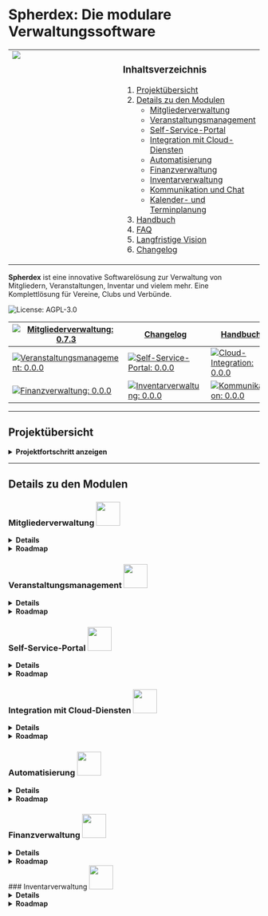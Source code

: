 # Spherdex: Die modulare Verwaltungssoftware

<table style="width: 100%; border: none; !important">
<tr>
<td style="width: 50%; vertical-align: top; border: none; !important">
<img src="https://github.com/user-attachments/assets/1b0764aa-99d3-4a2a-a38f-33e9200ef2ba">
</td>
<td style="width: 50%; vertical-align: top; border: none; !important">

### **Inhaltsverzeichnis**
1. [Projektübersicht](#projektübersicht)
2. [Details zu den Modulen](#details-zu-den-modulen)
   - [Mitgliederverwaltung](#mitgliederverwaltung-)
   - [Veranstaltungsmanagement](#veranstaltungsmanagement-)
   - [Self-Service-Portal](#self-service-portal-)
   - [Integration mit Cloud-Diensten](#integration-mit-cloud-diensten-)
   - [Automatisierung](#automatisierung-)
   - [Finanzverwaltung](#finanzverwaltung-)
   - [Inventarverwaltung](#inventarverwaltung-)
   - [Kommunikation und Chat](#kommunikation-und-chat-)
   - [Kalender- und Terminplanung](#kalender-und-terminplanung-)
3. [Handbuch](#handbuch)
4. [FAQ](#faq)
5. [Langfristige Vision](#langfristige-vision)
6. [Changelog](#changelog)

</td>
</tr>
</table>

**Spherdex** ist eine innovative Softwarelösung zur Verwaltung von Mitgliedern, Veranstaltungen, Inventar und vielem mehr. Eine Komplettlösung für Vereine, Clubs und Verbünde.

![License: AGPL-3.0](https://img.shields.io/badge/license-AGPL--3.0-blue) 

|[![Mitgliederverwaltung: 0.7.3](https://img.shields.io/badge/Mitgliederverwaltung-0.7.3-green)](#mitgliederverwaltung-) | [Changelog](#changelog)| [Handbuch](#handbuch)| |
|---|---|---|---|
| [![Veranstaltungsmanagement: 0.0.0](https://img.shields.io/badge/Veranstaltungsmanagement-0.0.0-lightgrey)](#veranstaltungsmanagement-) | [![Self-Service-Portal: 0.0.0](https://img.shields.io/badge/Self--Service--Portal-0.0.0-lightgrey)](#self-service-portal-) | [![Cloud-Integration: 0.0.0](https://img.shields.io/badge/Cloud--Integration-0.0.0-lightgrey)](#integration-mit-cloud-diensten-) | [![Automatisierung: 0.0.0](https://img.shields.io/badge/Automatisierung-0.0.0-lightgrey)](#automatisierung-)
| [![Finanzverwaltung: 0.0.0](https://img.shields.io/badge/Finanzverwaltung-0.0.0-lightgrey)](#finanzverwaltung-) | [![Inventarverwaltung: 0.0.0](https://img.shields.io/badge/Inventarverwaltung-0.0.0-lightgrey)](#inventarverwaltung-) | [![Kommunikation: 0.0.0](https://img.shields.io/badge/Kommunikation-0.0.0-lightgrey)](#kommunikation-und-chat-) | [![Kalender: 0.0.0](https://img.shields.io/badge/Kalender-0.0.0-lightgrey)](#kalender-und-terminplanung-)

---

## **Projektübersicht**

<details>
<summary><b>Projektfortschritt anzeigen</b></summary>

Dieses Projekt umfasst folgende Module. Der Fortschritt des jeweiligen Moduls wird in Prozent angezeigt:

| Modul                           | Fortschritt                                                                 |
|-------------------------------------------------------|---------------------------------------------------------------------------------------------------------------|
|<img src="https://github.com/user-attachments/assets/95d988ab-7d1a-45bd-b20e-518f31e6ee34" width="48"> **[Mitgliederverwaltung](#mitgliederverwaltung-)**| ![60%](https://progress-bar.xyz/60?title=Mitgliederverwaltung&width=300) |
|<img src="https://github.com/user-attachments/assets/c6d55ca3-b9c5-4504-ac67-015ad67af5ff" width="48"> **[Veranstaltungsmanagement](#veranstaltungsmanagement-)**| ![0%](https://progress-bar.xyz/0?title=Veranstaltungsmanagement&width=300) |
|<img src="https://github.com/user-attachments/assets/6bd9da27-2b35-476e-b07d-561a460e0c6f" width="48"> **[Self-Service-Portal](#self-service-portal-)**| ![0%](https://progress-bar.xyz/0?title=Self-Service-Portal&width=300) |
|<img src="https://github.com/user-attachments/assets/4041d589-fb78-401a-87ea-b9b1f8ee73cc" width="48"> **[Integration mit Cloud-Diensten](#integration-mit-cloud-diensten-)**| ![0%](https://progress-bar.xyz/0?title=Cloud-Integration&width=300) |
|<img src="https://github.com/user-attachments/assets/8e904845-a574-4a9a-b1fe-724b45213eb2" width="48"> **[Automatisierung](#automatisierung-)**| ![0%](https://progress-bar.xyz/0?title=Automatisierung&width=300) |
|<img src="https://github.com/user-attachments/assets/6503df2d-0d20-403c-89d7-43eefc3fcc7b" width="48"> **[Finanzverwaltung](#finanzverwaltung-)**| ![0%](https://progress-bar.xyz/0?title=Finanzverwaltung&width=300) |
|<img src="https://github.com/user-attachments/assets/f74e0778-bd02-48cb-8beb-d4896227a8da" width="48"> **[Inventarverwaltung](#inventarverwaltung-)**| ![0%](https://progress-bar.xyz/0?title=Inventarverwaltung&width=300) |
|<img src="https://github.com/user-attachments/assets/0eccb399-abd4-454f-8f12-180ec7ebf984" width="48"> **[Kommunikation und Chat](#kommunikation-und-chat-)**| ![0%](https://progress-bar.xyz/0?title=Kommunikation&width=300) |
|<img src="https://github.com/user-attachments/assets/59e248f2-9fc2-403d-96ac-3431c924d56d" width="48"> **[Kalender- und Terminplanung](#kalender-und-terminplanung-)**| ![0%](https://progress-bar.xyz/0?title=Kalenderplanung&width=300) |
</details>

---

## **Details zu den Modulen**

### **Mitgliederverwaltung** <img src="https://github.com/user-attachments/assets/95d988ab-7d1a-45bd-b20e-518f31e6ee34" width="48">
<details>
<summary><b>Details</b></summary>
Die Mitgliederverwaltung ist das zentrale Modul von Spherdex und bietet umfassende Funktionen zur Erfassung und Organisation von Mitgliedern.

**Aktuell verfügbare Funktionen:**
- <ins>Mitglieder-Datenverwaltung</ins>: Verwaltung von persönlichen Daten wie Vorname, Nachname, Geburtstag und Kontaktinformationen. ![Umgesetzt](https://img.shields.io/badge/Umgesetzt-green)
- <ins>Rollenverwaltung</ins>: Zuweisung von Rollen wie Vorsitzender, Schatzmeister oder Mitglied. ![Umgesetzt](https://img.shields.io/badge/Umgesetzt-green) 
- <ins>Präfix- und Nummernänderung</ins>: Anpassung des Präfixes und der laufenden Nummer für Mitgliedsnummern. ![Umgesetzt](https://img.shields.io/badge/Umgesetzt-green) 
- <ins>MultiSelect/Checkbox für Rollen</ins>: Auswahl und Anzeige von Rollen als Checkboxen oder in einem Dropdown-Menü, inklusive Synchronisierung und Speicherung. ![Umgesetzt](https://img.shields.io/badge/Umgesetzt-green)
- <ins>Datenimport/-export</ins>: Import und Export von Mitgliedsdaten in Formaten wie PDF, CSV, TXT, DOC und Excel. ![Umgesetzt](https://img.shields.io/badge/Umgesetzt-green) 
- <ins>Beitragsverwaltung</ins>: Verwaltung und Nachverfolgung von Mitgliedsbeiträgen und offenen Zahlungen. ![Geplant](https://img.shields.io/badge/Geplant-lightgrey)
- <ins>Berichte und Statistiken</ins>: Erstellung von Analysen und Übersichten zur Mitgliedschaft und Beitragszahlungen. ![Geplant](https://img.shields.io/badge/Geplant-lightgrey)
- <ins>Geburtstagsbenachrichtigung</ins>: Automatischer Versand von Geburtstagsgrüßen per E-Mail. ![In Entwicklung](https://img.shields.io/badge/In_Entwicklung-yellow)
- <ins>Backup Funktionen</ins>: Exportieren und Importieren der Datenbanken ![Geplant](https://img.shields.io/badge/Geplant-lightgrey)

Dieses Modul bildet die Grundlage für weitere Erweiterungen und ermöglicht eine präzise Verwaltung aller Vereinsmitglieder.
</details>

<details>
<summary><b>Roadmap</b></summary>

#### Aktueller Stand
- **Version:** 0.7.1
- **Status:** In aktiver Entwicklung
- **Ziel:** Stabilisierung und Vorbereitung für Version 1.0.0.

#### Fortschritt
| Funktion                          | Status                  | Fortschritt                                                                 |
|-----------------------------------|-------------------------|-----------------------------------------------------------------------------|
| **Mitglieder-Datenverwaltung**    | **Umgesetzt**           | ![100%](https://progress-bar.xyz/100?title=Datenverwaltung&width=300)      |
| **Rollenverwaltung**              | **Umgesetzt**           | ![100%](https://progress-bar.xyz/100?title=Rollenverwaltung&width=300)     |
| **Präfix- und Nummernänderung**   | **Umgesetzt**           | ![100%](https://progress-bar.xyz/100?title=Pr%C3%A4fix-%26-Nummerierung&width=300) |
| **MultiSelect/Checkbox für Rollen** | **Umgesetzt**          | ![100%](https://progress-bar.xyz/100?title=MultiSelect-%2F-Checkbox&width=300) |
| **Mitgliederexport/import**        | **Umgesetzt**           | ![100%](https://progress-bar.xyz/100?title=Mitgliederexport&width=300) |
| **Beitragsverwaltung**            | **Geplant**             | ![0%](https://progress-bar.xyz/0?title=Beitragsverwaltung&width=300)       |
| **Berichte und Statistiken**      | **Geplant**             | ![0%](https://progress-bar.xyz/0?title=Berichte+%26+Statistiken&width=300) |
| **Geburtstagsbenachrichtigung**   | **In Entwicklung**      | ![10%](https://progress-bar.xyz/10?title=Geburtstagsbenachrichtigung&width=300) |
| **Backupfunktion**           | **Geplant**             | ![0%](https://progress-bar.xyz/0?title=Datenimport-Export&width=300)       |

#### Funktionen im Detail

#### 1. Mitglieder-Datenverwaltung
- Speicherung persönlicher Daten (Vorname, Nachname, Geburtstag, Kontaktinformationen).
- Verwaltung von Mitgliedsstatus (Aktiv, Passiv, Gekündigt).

#### 2. Rollenverwaltung
- Zuweisung von Rollen wie Vorsitzender oder Schatzmeister.
- Unterstützung von Checkboxen und MultiSelect zur Darstellung der Rollen.

#### 3. Präfix- und Nummernänderung
- Anpassung des Präfixes und der laufenden Nummer für alle Mitglieder.

#### 4. MultiSelect/Checkbox für Rollen
- Endanwender kann zwischen einer Checkbox-Darstellung und einer MultiSelect-Darstellung wählen.

#### 5. Datenimport/-export
- **Formate für den Export:** PDF, CSV, TXT, DOC und Excel.
- **Funktionen:** 
  - Export aller Mitgliedsdaten oder nach Filterkriterien.
  - Import von Daten aus CSV und Excel.
  - Validierung der Daten beim Import.

#### 6. Beitragsverwaltung
- Automatische Erstellung und Verwaltung von Mitgliedsbeiträgen.
- Nachverfolgung offener Zahlungen.

#### 7. Berichte und Statistiken
- Erstellung von Statistiken und Analysen zur Mitgliedschaft und Beitragszahlungen.

#### 8. Geburtstagsbenachrichtigung
- Automatische E-Mail-Benachrichtigung an Mitglieder an deren Geburtstag.

#### 9. Backupfunktion
- ** Exportieren der Datenbank **
- ** Import der Datenbank **
 
#### 10. Optimierung und Debugging

#### Ziel für Version 1.0.0
- Vollständige Umsetzung aller geplanten Funktionen.
- Testen und Stabilisieren des Moduls.
- Vorbereitung für Integration mit anderen Modulen.
</details>

### **Veranstaltungsmanagement** <img src="https://github.com/user-attachments/assets/c6d55ca3-b9c5-4504-ac67-015ad67af5ff" width="48">
<details>
   <summary><b>Details</b></summary>

   Das Veranstaltungsmanagement bietet Werkzeuge zur Organisation:
- Veranstaltungsplanung: Erstellen und Verwalten von Events, Proben und Auftritten. ![Geplant](https://img.shields.io/badge/Geplant-lightgrey)
- Teilnehmerlisten: Übersicht über bestätigte Teilnehmer. ![Geplant](https://img.shields.io/badge/Geplant-lightgrey)
- Budgetverwaltung: Einnahmen- und Ausgabenkontrolle. ![Geplant](https://img.shields.io/badge/Geplant-lightgrey)
- Feedback: Analyse von Veranstaltungsbewertungen. ![Geplant](https://img.shields.io/badge/Geplant-lightgrey)
</details>

<details>
<summary><b>Roadmap</b></summary>
Folgt bald
</details>

### **Self-Service-Portal** <img src="https://github.com/user-attachments/assets/6bd9da27-2b35-476e-b07d-561a460e0c6f" width="48">
<details>
   <summary><b>Details</b></summary>

   Das Self-Service-Portal ermöglicht:
- Datenzugriff: Mitglieder können ihre persönlichen Informationen einsehen und bearbeiten. ![Geplant](https://img.shields.io/badge/Geplant-lightgrey)
- Dashboards: Individualisierbare Übersicht für Mitglieder. ![Geplant](https://img.shields.io/badge/Geplant-lightgrey)
- Zugriff auf Dokumente:** Mitglieder können Rechnungen und Bescheinigungen herunterladen.![Geplant](https://img.shields.io/badge/Geplant-lightgrey)
</details>

<details>
<summary><b>Roadmap</b></summary>
Folgt bald
</details>

### Integration mit Cloud-Diensten <img src="https://github.com/user-attachments/assets/4041d589-fb78-401a-87ea-b9b1f8ee73cc" width="48">
<details>
   <summary><b>Details</b></summary>

   Dieses Modul integriert die Software nahtlos mit Cloud-Lösungen:
- Dateiverwaltung: Automatische Synchronisation mit Nextcloud. ![Geplant](https://img.shields.io/badge/Geplant-lightgrey)
- Benutzerverwaltung: Erstellung von Cloud-Accounts direkt über die Software. ![Geplant](https://img.shields.io/badge/Geplant-lightgrey)
- Automatische Backups: Regelmäßige Sicherung von Daten in der Cloud. ![Geplant](https://img.shields.io/badge/Geplant-lightgrey)
</details>

<details>
<summary><b>Roadmap</b></summary>
Folgt bald
</details>

### Automatisierung <img src="https://github.com/user-attachments/assets/8e904845-a574-4a9a-b1fe-724b45213eb2" width="48">
<details>
   <summary><b>Details</b></summary>

   Automatisierung reduziert manuellen Aufwand:
- Benachrichtigungen:** Erinnerungen zu Geburtstagen, Zahlungen und Fristen. ![Geplant](https://img.shields.io/badge/Geplant-lightgrey)
- Zeitgesteuerte Aktionen:** Versand von Nachrichten und Reports zu festgelegten Zeiten. ![Geplant](https://img.shields.io/badge/Geplant-lightgrey)
-  Workflows:** Automatische Abläufe für häufige Aufgaben. ![Geplant](https://img.shields.io/badge/Geplant-lightgrey)
</details>

<details>
<summary><b>Roadmap</b></summary>
Folgt bald
</details>

### Finanzverwaltung <img src="https://github.com/user-attachments/assets/6503df2d-0d20-403c-89d7-43eefc3fcc7b" width="48">
<details>
   <summary><b>Details</b></summary>

   Die Finanzverwaltung bietet:
- Einnahmen und Ausgaben: Detaillierte Nachverfolgung aller finanziellen Aktivitäten. ![Geplant](https://img.shields.io/badge/Geplant-lightgrey)
- Spendenmanagement: Erstellung und Verwaltung von Spendenquittungen. ![Geplant](https://img.shields.io/badge/Geplant-lightgrey)
- Berichte: Steuerkonforme Jahresabschlüsse. ![Geplant](https://img.shields.io/badge/Geplant-lightgrey)
</details>

<details>
<summary><b>Roadmap</b></summary>
Folgt bald
</details>
### Inventarverwaltung <img src="https://github.com/user-attachments/assets/f74e0778-bd02-48cb-8beb-d4896227a8da" width="48"> 
<details>
   <summary><b>Details</b></summary>

   Dieses Modul hilft bei der Verwaltung von Ressourcen:
- Materialübersicht: Bestandsverwaltung von Technik, Kostümen und Materialien. ![Geplant](https://img.shields.io/badge/Geplant-lightgrey)
- Reservierungen: Zuweisung von Ressourcen zu Veranstaltungen. ![Geplant](https://img.shields.io/badge/Geplant-lightgrey)
- Bestandswarnungen: Automatische Benachrichtigungen bei niedrigem Bestand. ![Geplant](https://img.shields.io/badge/Geplant-lightgrey)
</details>

<details>
<summary><b>Roadmap</b></summary>
Folgt bald

### Kommunikation und Chat <img src="https://github.com/user-attachments/assets/0eccb399-abd4-454f-8f12-180ec7ebf984" width="48">
<details>
   <summary><b>Details</b></summary>

   Das Modul Kommunikation und Chat ermöglicht: 
- Interne Kommunikation: Nachrichten und Diskussionen innerhalb des Teams. ![Geplant](https://img.shields.io/badge/Geplant-lightgrey)
- Broadcast-Nachrichten: Einfache Kommunikation mit allen Mitgliedern. ![Geplant](https://img.shields.io/badge/Geplant-lightgrey)
- E-Mail-Integration: Versand von Benachrichtigungen direkt aus der Software. ![Geplant](https://img.shields.io/badge/Geplant-lightgrey)
</details>

<details>
<summary><b>Roadmap</b></summary>
Folgt bald
</details>

### Kalender- und Terminplanung <img src="https://github.com/user-attachments/assets/59e248f2-9fc2-403d-96ac-3431c924d56d" width="48">
<details>
   <summary><b>Details</b></summary>

   Zur Optimierung von Zeitplänen:
- Kalendersynchronisation: Verbindung mit externen Kalenderdiensten. ![Geplant](https://img.shields.io/badge/Geplant-lightgrey)
- Gruppenkalender: Übersicht über gemeinsame Termine. ![Geplant](https://img.shields.io/badge/Geplant-lightgrey)
- Erinnerungen: Automatische Benachrichtigungen zu wichtigen Terminen. ![Geplant](https://img.shields.io/badge/Geplant-lightgrey)
</details>

<details>
<summary><b>Roadmap</b></summary>
Folgt bald
</details>
---

## **Langfristige Vision**

<details>
<summary><b>1. Modularität und Erweiterbarkeit</b></summary>
Spherdex soll ein vollständig modulares System werden, das beliebig erweitert und individuell an die Anforderungen von Vereinen, Clubs und Organisationen angepasst werden kann.
</details>

<details>
<summary><b>2. Integration mit anderen Plattformen</b></summary>
Durch API-Unterstützung und Cloud-Integrationen sollen Daten und Prozesse nahtlos mit anderen Tools verbunden werden können.
</details>

<details>
<summary><b>3. Benutzerfreundlichkeit</b></summary>
Die Benutzeroberfläche wird kontinuierlich optimiert, um eine einfache Bedienung ohne tiefgehende technische Vorkenntnisse zu gewährleisten.
</details>

<details>
<summary><b>4. Automatisierung und Intelligenz</b></summary>
Durch KI-gestützte Features, wie automatische Erinnerungen und Analysen, soll Spherdex den Verwaltungsaufwand weiter reduzieren.
</details>

<details>
<summary><b>5. Skalierbarkeit</b></summary>
Die Software wird so entwickelt, dass sie für kleine Vereine genauso geeignet ist wie für größere Organisationen mit komplexen Strukturen.
</details>

<details>
<summary><b>6. Community-Engagement</b></summary>
Eine aktive Community wird gefördert, um Ideen und Feedback auszutauschen, neue Features zu entwickeln und die Software weiter voranzutreiben.
</details>
---

## **FAQ**

<details>
<summary><b>1. Was ist Spherdex?</b></summary>
Spherdex ist eine modulare Softwarelösung zur Verwaltung von Mitgliedern, Veranstaltungen, Finanzen, Inventar und mehr – ideal für Vereine, Clubs und ähnliche Organisationen.
</details>

<details>
<summary><b>2. Ist Spherdex kostenlos?</b></summary>
Ja, Spherdex ist kostenfrei und bleibt es auch in der Basisversion. Einige erweiterte Funktionen oder Module könnten jedoch in Zukunft kostenpflichtig werden, um die entstehenden Entwicklungs- und Betriebskosten zu decken. Dies betrifft beispielsweise Premium-Features oder spezielle Integrationen, die über den grundlegenden Funktionsumfang hinausgehen.
</details>

<details>
<summary><b>3. Welche Module gibt es derzeit?</b></summary>
Aktuell wird die Mitgliederverwaltung (Version 0.4.1) entwickelt. Weitere Module wie Veranstaltungsmanagement, Finanzverwaltung und Inventarverwaltung sind in Planung.
</details>

<details>
<summary><b>4. Kann ich Spherdex anpassen?</b></summary>
Ja, Spherdex ist so gestaltet, dass es leicht an spezifische Anforderungen angepasst werden kann. Entwickler können eigene Module hinzufügen oder bestehende Module erweitern.
</details>

<details>
<summary><b>5. Wird Support angeboten?</b></summary>
Da Spherdex Open Source ist, erfolgt der Support durch die Community. In der Zukunft ist ein Forum oder ein Wiki für häufige Fragen und Antworten geplant.
</details>

<details>
<summary><b>6. Welche technischen Voraussetzungen gibt es?</b></summary>
Spherdex basiert auf Frappe/ERPNext und benötigt eine entsprechende Serverumgebung. Eine detaillierte Installationsanleitung ist in Arbeit.
</details>

<details>
<summary><b>7. Gibt es eine API für Spherdex?</b></summary>
Eine API ist in Planung und wird in zukünftigen Versionen implementiert, um Integrationen mit anderen Systemen zu erleichtern.
</details>

<details>
<summary><b>8. Kann ich mehrere Module gleichzeitig nutzen?</b></summary>
Ja, sobald die Module verfügbar sind, können sie beliebig kombiniert und eingesetzt werden. Jedes Modul ist eigenständig, die Mitgliederverwaltung ist jedoch Voraussetzung.
</details>

<details>
<summary><b>9. Wird Spherdex regelmäßig aktualisiert?</b></summary>
Ja, regelmäßige Updates und neue Funktionen sind geplant, um die Software kontinuierlich zu verbessern.
</details>

<details>
<summary><b>10. Wie kann ich zur Entwicklung beitragen?</b></summary>
Sie können zur Entwicklung beitragen, indem Sie Vorschläge einreichen, Code beisteuern oder die Software testen. Mehr Informationen dazu folgen bald.
</details>
--- 

## Handbuch
Eine umfassende Dokumentation ist in Arbeit. Es wird:
- Anleitungen zur Konfiguration und Nutzung der Module enthalten.
- Beispiele und Anwendungsfälle beschreiben.
- In einem einfach zugänglichen Format (z. B. PDF, Online-Link oder direkt in der README.md) bereitgestellt

<details>
<summary><b>Roadmap</b></summary>

| Bereich                         | Fortschritt                                                                 |
|---------------------------------|-----------------------------------------------------------------------------|
| **Installationsanleitung**      | ![0%](https://progress-bar.xyz/0?title=Installationsanleitung&width=300)   |
| **Erste Schritte**              | ![0%](https://progress-bar.xyz/0?title=Erste+Schritte&width=300)           |
| **Benutzerhandbuch**            | ![0%](https://progress-bar.xyz/0?title=Benutzerhandbuch&width=300)         |
| **Entwicklerhandbuch**          | ![0%](https://progress-bar.xyz/0?title=Entwicklerhandbuch&width=300)       |
| **API-Dokumentation**           | ![0%](https://progress-bar.xyz/0?title=API-Dokumentation&width=300)        |
| **Fehlerbehebung und Support**  | ![0%](https://progress-bar.xyz/0?title=Fehlerbehebung+und+Support&width=300) |

### Installationsanleitung
- Detaillierte Schritte zur Installation der Software. ![Geplant](https://img.shields.io/badge/Geplant-lightgrey)
- Fehlerbehebung bei Installationsproblemen. ![Geplant](https://img.shields.io/badge/Geplant-lightgrey)

### Erste Schritte
- Einführung in die Benutzeroberfläche und Grundfunktionen. ![Geplant](https://img.shields.io/badge/Geplant-lightgrey)
- Anleitungen zur ersten Konfiguration. ![Geplant](https://img.shields.io/badge/Geplant-lightgrey)

### Benutzerhandbuch
- Ausführliche Beschreibung der Module und Funktionen. ![Geplant](https://img.shields.io/badge/Geplant-lightgrey)
- Empfehlungen für die optimale Nutzung. ![Geplant](https://img.shields.io/badge/Geplant-lightgrey)

### Entwicklerhandbuch
- Leitfäden für Entwickler zur Erweiterung der Software. ![Geplant](https://img.shields.io/badge/Geplant-lightgrey)
- Beispiele für API- und Modulnutzung. ![Geplant](https://img.shields.io/badge/Geplant-lightgrey)
</details>
---

## Changelog

<details>
<summary><b>Version 0.7.3</b></summary>
- 📘 Handbuch aktualisiert
</details>

<details>
<summary><b>Version 0.7.2</b></summary>
- 📘 Handbuch aktualisiert
</details>

<details>
<summary><b>Version 0.7.1</b></summary>
- 📘 Handbuch aktualisiert
</details>

<details>
<summary><b>Version 0.7.0</b></summary>

### 🔄 Optimierungen & Refactoring  
- ![Optimierung](https://img.shields.io/badge/Optimierung-Refactoring-yellow) **Modul- und Ordnerstruktur überarbeitet**, um eine klare Trennung und bessere Wartbarkeit zu gewährleisten.  
- ![Optimierung](https://img.shields.io/badge/Optimierung-CodeCleanup-yellow) **Redundante Codeblöcke entfernt** und Funktionen zusammengeführt.  
- ![Optimierung](https://img.shields.io/badge/Optimierung-Performance-yellow) **Nicht genutzte Imports und veraltete Codebestandteile entfernt.**  

### 📥 Mitglieder-Import  
- ![Neu](https://img.shields.io/badge/Neu-Import-brightgreen) **CSV-Import für Mitglieder hinzugefügt** mit direkter Integration in die bestehende Datenverwaltung.  
- ![Neu](https://img.shields.io/badge/Neu-Datenabgleich-brightgreen) **Bestehende Mitglieder werden automatisch erkannt und aktualisiert.**  
- ![Neu](https://img.shields.io/badge/Neu-Dateiverwaltung-brightgreen) **Importierte Dateien werden nach Abschluss des Vorgangs automatisch entfernt.**  
</details>

<details>
<summary><b>Version 0.6.2</b></summary>

   - ![Verbessert](https://img.shields.io/badge/Verbessert-Export-orange) Dynamischer Export für Einzelmitglieder:
     - Alle zugehörigen Daten eines Mitglieds werden nun automatisch erkannt und exportiert.
     - Hochformat (`portrait`) für Einzelmitglied-Exporte eingeführt.
     - Tabellen werden auf mehrere Seiten umgebrochen, falls sie zu groß sind.
   
   - ![Neu](https://img.shields.io/badge/Neu-Feature-brightgreen) UI-Verbesserungen:
     - Download-Button erscheint nun direkt nach Abschluss des Exports.
     - Echtzeit-Benachrichtigung für abgeschlossene Exporte verbessert.
   
   - ![Behoben](https://img.shields.io/badge/Behoben-Bugfix-blue) Datei-Löschmechanismus angepasst:
     - Dateien werden erst nach erfolgreichem Download entfernt.
     - Verhindert das versehentliche Löschen noch nicht heruntergeladener Dateien.
   
   - ![Behoben](https://img.shields.io/badge/Behoben-Bugfix-blue) Export-Formatierung überarbeitet:
     - PDF-Tabellen sind nun lesbarer und besser strukturiert.
     - Zeilenumbrüche und Feldnamen werden korrekt dargestellt.
</details>

<details>
<summary><b>Version 0.6.1</b></summary>

   - ![Verbessert](https://img.shields.io/badge/Verbessert-Performance-orange) PDF-Export überarbeitet:
     - Tabellen passen sich jetzt automatisch an die Seitenbreite an.
     - Querformat (`landscape`) wird verwendet, wenn die Tabelle zu breit ist.
     - Kopfzeile & Zellfarben verbessert für bessere Lesbarkeit.
   
   - ![Neu](https://img.shields.io/badge/Neu-Feature-brightgreen) Unterstützung für alle Exportformate:
     - CSV, XLSX, DOCX, PDF und TXT sind jetzt vollständig integriert.
   
   - ![Verbessert](https://img.shields.io/badge/Verbessert-Download-orange) Datei wird erst gelöscht, **wenn sie tatsächlich gespeichert wurde**.
     - Gilt für den Download-Button & den Link in der Benachrichtigung.
   
   - ![Behoben](https://img.shields.io/badge/Behoben-Bugfix-blue) Fortschrittsanzeige beim Export korrigiert.
   - ![Behoben](https://img.shields.io/badge/Behoben-Bugfix-blue) Mehrere gleichzeitige Exporte funktionieren jetzt ohne Konflikte.
   - ![Behoben](https://img.shields.io/badge/Behoben-Bugfix-blue) Export für große Datenmengen stabilisiert.
</details>

<details>
<summary><b>Version 0.6.0</b></summary>

- ![Neu](https://img.shields.io/badge/Neu-Feature-brightgreen) Mitgliederexport als CSV implementiert:  
  - Auswahl individueller Spalten für den Export.  
  - Automatische Speicherung der Datei auf dem Server.  
  - Echtzeit-Benachrichtigung bei Fertigstellung.  

- ![Optimierung](https://img.shields.io/badge/Optimierung-Improvement-yellow) Verbesserte Download-Logik:  
  - Download-Button erscheint erst, wenn die Datei wirklich verfügbar ist.  
  - Der Button verschwindet nach erfolgreichem Download.  
  - Exporte sind nun direkt über eine Benachrichtigung abrufbar.  

- ![Behoben](https://img.shields.io/badge/Behoben-Bugfix-blue) Fehlerbehebungen bei der Exportverwaltung:  
  - Dateien werden nach dem Download nun zuverlässig vom Server gelöscht.  
  - Einträge in der Datenbank für exportierte Dateien werden bereinigt.  
  - Mehrere Exporte hintereinander sind jetzt möglich.  
</details>

<details>
<summary><b>Version 0.5.2</b></summary>

- ![Behoben](https://img.shields.io/badge/Behoben-Bugfix-blue) Manuelle und automatische Sperrfunktion verbessert: Sperren und Entsperren funktioniert nun zuverlässig.  
- ![Neu](https://img.shields.io/badge/Neu-Feature-brightgreen) Sperrprotokoll überarbeitet:  
  - Sperrgründe (manuell oder automatisch) werden nun gespeichert.  
  - Begrenzung auf eine festgelegte Anzahl an Einträgen mit Blätterfunktion (5, 10, 100, Alle).  
  - Löschen-Button für das Sperrprotokoll hinzugefügt.  
- ![Optimierung](https://img.shields.io/badge/Optimierung-Improvement-yellow) UI-Verbesserungen:  
  - Die Buttons für die Sperrprotokoll-Navigation werden jetzt oben und unten angezeigt.  
  - UI-Änderungen lösen kein unerwünschtes „Speichern“-Popup mehr aus.  
- ![Behoben](https://img.shields.io/badge/Behoben-Bugfix-blue) Protokoll wurde vorher mit idx = 1 gespeichert – jetzt wird es korrekt nummeriert.  
</details>

<details>
<summary><b>Version 0.5.1</b></summary>

- ![Behoben](https://img.shields.io/badge/Behoben-Bugfix-blue) Seriennummernverwaltung: Probleme mit dem Neusetzen und Abrufen der aktuellen Seriennummer behoben.
- ![Behoben](https://img.shields.io/badge/Behoben-Bugfix-blue) Präfix- und Nummernänderung: Fehler bei der Formatierung von Mitgliedsnamen korrigiert.
- ![Behoben](https://img.shields.io/badge/Behoben-Bugfix-blue) Initialenberechnung: Fehlerhafte Generierung von Initialen wurde bereinigt.
- ![Optimierung](https://img.shields.io/badge/Optimierung-Improvement-yellow) Debugging-Nachrichten aus dem Code entfernt.
</details>

<details>
<summary><b>Version 0.5.0</b></summary>

   - ![Neu](https://img.shields.io/badge/Neu-Announcement-brightgreen) Fertigstellung der MultiSelect-/Checkbox-Funktionalität mit Synchronisierung und Speicherung.
   - ![Behoben](https://img.shields.io/badge/Behoben-Bugfix-blue) Fehler bei der Anzeige und Speicherung von Rollen wurden behoben.
   - ![Neu](https://img.shields.io/badge/Neu-Feature-brightgreen) Verbesserung der Sichtbarkeitssteuerung basierend auf den Einstellungen.
   - ![Optimierung](https://img.shields.io/badge/Optimierung-Improvement-yellow) Code-Struktur verbessert und Datenflüsse optimiert.
</details>

<details>
<summary><b>Version 0.4.1</b></summary>

   - ![Neu](https://img.shields.io/badge/Neu-Announcement-brightgreen) Beispielrollen werden jetzt korrekt installiert.
   - ![Behoben](https://img.shields.io/badge/Behoben-Bugfix-blue) Das Feld "Standard Rollen-Anzeigemodus" hat nach der Installation keinen Standardwert angezeigt.
</details>

<details>
<summary><b>Version 0.4.0</b></summary>

   - ![Neu](https://img.shields.io/badge/Neu-Feature-brightgreen) Die Mitgliederverwaltung wurde implementiert.
   - ![Geändert](https://img.shields.io/badge/Ge%C3%A4ndert-Update-yellow) Die Präfix- und Nummernänderung wurde erweitert.
   - ![Behoben](https://img.shields.io/badge/Behoben-Bugfix-blue) Fehler bei der Sortierung der Mitgliederliste wurde behoben.
</details>

<details>
<summary><b>Version 0.3.0</b></summary>

   - ![Neu](https://img.shields.io/badge/Neu-Feature-brightgreen) Einführung der Rollenverwaltung für Mitglieder.
   - ![Geändert](https://img.shields.io/badge/Ge%C3%A4ndert-Update-yellow) Anpassung der Datenbankstruktur für bessere Performance.
   - ![Behoben](https://img.shields.io/badge/Behoben-Bugfix-blue) Fehler in der API-Dokumentation behoben.
</details>

<details>
<summary><b>Version 0.2.0</b></summary>

   - ![Neu](https://img.shields.io/badge/Neu-Feature-brightgreen) Einführung der Präfix- und Seriennummernverwaltung.
   - ![Behoben](https://img.shields.io/badge/Behoben-Bugfix-blue) Probleme mit der Mitglieder-Datenbank wurden behoben.
</details>

<details>
<summary><b>Version 0.1.0</b></summary>

   - ![Neu](https://img.shields.io/badge/Neu-Feature-brightgreen) Erstes Release mit grundlegenden Funktionen.
   - ![Neu](https://img.shields.io/badge/Neu-Feature-brightgreen) Unterstützung für die Verwaltung persönlicher Daten (Vorname, Nachname, Geburtstag).
   - ![Behoben](https://img.shields.io/badge/Behoben-Bugfix-blue) Erste Fehlerkorrekturen nach dem initialen Release.
</details>